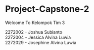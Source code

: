 # Project-Capstone-2

Welcome To Kelompok Tim 3 

2272002 - Joshua Subianto<br>
2272004 - Jessica Alvina Luwia<br>
2272029 - Josephine Alvina Luwia

